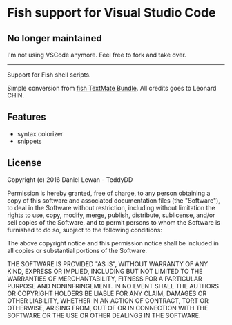 # Fish support for Visual Studio Code

## No longer maintained

I'm not using VSCode anymore. Feel free to fork and take over.

---

Support for Fish shell scripts.

Simple conversion from [fish TextMate Bundle](https://github.com/l15n/fish-tmbundle).
All credits goes to Leonard CHIN.

## Features

- syntax colorizer
- snippets

## License

Copyright (c) 2016 Daniel Lewan - TeddyDD

Permission is hereby granted, free of charge, to any person obtaining a copy of this software and associated documentation files (the "Software"), to deal in the Software without restriction, including without limitation the rights to use, copy, modify, merge, publish, distribute, sublicense, and/or sell copies of the Software, and to permit persons to whom the Software is furnished to do so, subject to the following conditions:

The above copyright notice and this permission notice shall be included in all copies or substantial portions of the Software.

THE SOFTWARE IS PROVIDED "AS IS", WITHOUT WARRANTY OF ANY KIND, EXPRESS OR IMPLIED, INCLUDING BUT NOT LIMITED TO THE WARRANTIES OF MERCHANTABILITY, FITNESS FOR A PARTICULAR PURPOSE AND NONINFRINGEMENT. IN NO EVENT SHALL THE AUTHORS OR COPYRIGHT HOLDERS BE LIABLE FOR ANY CLAIM, DAMAGES OR OTHER LIABILITY, WHETHER IN AN ACTION OF CONTRACT, TORT OR OTHERWISE, ARISING FROM, OUT OF OR IN CONNECTION WITH THE SOFTWARE OR THE USE OR OTHER DEALINGS IN THE SOFTWARE.

